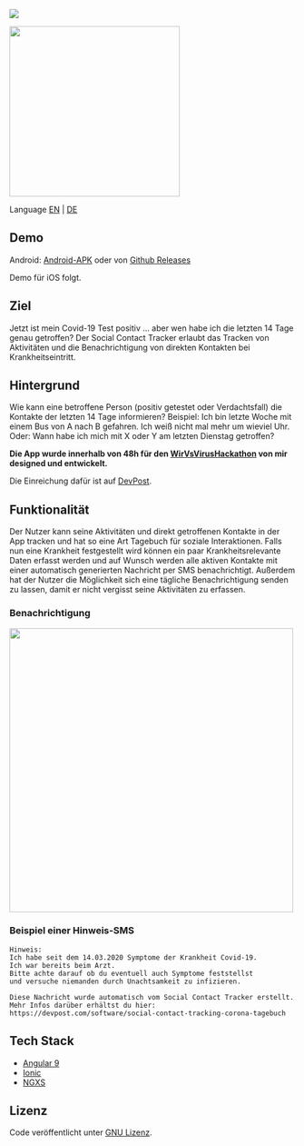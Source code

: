 ![](https://i.ibb.co/TvcGSNx/github.png)

<a href="https://wirvsvirushackathon.org/">
  <img src="https://i.ibb.co/ZzG24xB/Logo-Projekt-01.png" width="300px" height="auto">
</a>

Language [EN](https://github.com/tgrassl/Covid19-Social-Contact-Tracker/blob/master/README-EN.md) | [DE](https://github.com/tgrassl/Covid19-Social-Contact-Tracker/blob/master/README.md)

## Demo
Android:
[Android-APK](https://drive.google.com/open?id=1yHNAtayV3Q0zx_YLJMP8LQunQYg8Rd7J)
oder von [Github Releases](https://github.com/tgrassl/Covid19-Social-Contact-Tracker/releases/tag/1.0.1)

Demo für iOS folgt.

## Ziel
Jetzt ist mein Covid-19 Test positiv … aber wen habe ich die letzten 14 Tage genau getroffen? 
Der Social Contact Tracker erlaubt das Tracken von Aktivitäten und die Benachrichtigung von direkten Kontakten bei Krankheitseintritt. 

## Hintergrund
Wie kann eine betroffene Person (positiv getestet oder Verdachtsfall) die Kontakte der letzten 14 Tage informieren? Beispiel: Ich bin letzte Woche mit einem Bus von A nach B gefahren. Ich weiß nicht mal mehr um wieviel Uhr. Oder: Wann habe ich mich mit X oder Y am letzten Dienstag getroffen?

**Die App wurde innerhalb von 48h für den [WirVsVirusHackathon](https://wirvsvirushackathon.org/) von mir designed und entwickelt.**

Die Einreichung dafür ist auf [DevPost](https://devpost.com/software/social-contact-tracking-corona-tagebuch).

## Funktionalität 
Der Nutzer kann seine Aktivitäten und direkt getroffenen Kontakte in der App tracken und hat so eine Art Tagebuch für soziale Interaktionen. Falls nun eine Krankheit festgestellt wird können ein paar Krankheitsrelevante Daten erfasst werden und auf Wunsch werden alle aktiven Kontakte mit einer automatisch generierten Nachricht per SMS benachrichtigt.
Außerdem hat der Nutzer die Möglichkeit sich eine tägliche Benachrichtigung senden zu lassen, damit er nicht vergisst seine Aktivitäten zu erfassen.

### Benachrichtigung
<img src="https://i.ibb.co/M9QrPd0/notify.png" width="500px" height="auto">

### Beispiel einer Hinweis-SMS
```
Hinweis:
Ich habe seit dem 14.03.2020 Symptome der Krankheit Covid-19.
Ich war bereits beim Arzt.
Bitte achte darauf ob du eventuell auch Symptome feststellst 
und versuche niemanden durch Unachtsamkeit zu infizieren.

Diese Nachricht wurde automatisch vom Social Contact Tracker erstellt.
Mehr Infos darüber erhältst du hier: https://devpost.com/software/social-contact-tracking-corona-tagebuch
```

## Tech Stack
- [Angular 9](http://angular.io/)
- [Ionic](https://ionicframework.com/)
- [NGXS](https://www.ngxs.io/)

## Lizenz
Code veröffentlicht unter [GNU Lizenz](https://github.com/tgrassl/Covid19-Social-Contact-Tracker/blob/master/LICENSE).
